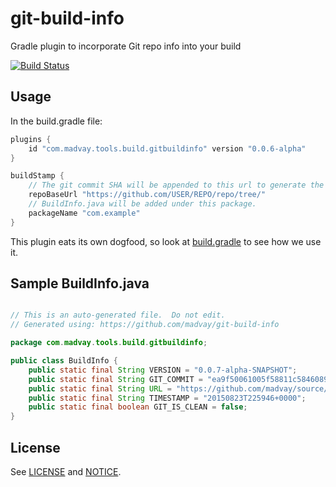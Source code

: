 # git-build-info
Gradle plugin to incorporate Git repo info into your build

[![Build Status](https://travis-ci.org/madvay/git-build-info.svg?branch=master)](https://travis-ci.org/madvay/git-build-info)

## Usage
In the build.gradle file:

```gradle
plugins {
    id "com.madvay.tools.build.gitbuildinfo" version "0.0.6-alpha"
}

buildStamp {
    // The git commit SHA will be appended to this url to generate the final url.
    repoBaseUrl "https://github.com/USER/REPO/repo/tree/"
    // BuildInfo.java will be added under this package.
    packageName "com.example"
}
```

This plugin eats its own dogfood, so look at [build.gradle](build.gradle) to
see how we use it.

## Sample BuildInfo.java
```java

// This is an auto-generated file.  Do not edit.
// Generated using: https://github.com/madvay/git-build-info

package com.madvay.tools.build.gitbuildinfo;

public class BuildInfo {
    public static final String VERSION = "0.0.7-alpha-SNAPSHOT";
    public static final String GIT_COMMIT = "ea9f50061005f58811c5846089c4e7a26e3cdd29";
    public static final String URL = "https://github.com/madvay/source/git-build-infoea9f50061005f58811c5846089c4e7a26e3cdd29";
    public static final String TIMESTAMP = "20150823T225946+0000";
    public static final boolean GIT_IS_CLEAN = false;
}
```

## License
See [LICENSE](LICENSE) and [NOTICE](NOTICE).
